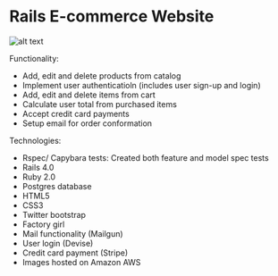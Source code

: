 Rails E-commerce Website
========================

![alt text](https://s3.amazonaws.com/Github-14/iStore-1.png "E-commerce Website - Ruby on Rails")

Functionality: 
- Add, edit and delete products from catalog
- Implement user authenticatioln (includes user sign-up and login)
- Add, edit and delete items from cart
- Calculate user total from purchased items 
- Accept credit card payments
- Setup email for order conformation

Technologies:
- Rspec/ Capybara tests: Created both feature and model spec tests
- Rails 4.0
- Ruby 2.0
- Postgres database
- HTML5
- CSS3
- Twitter bootstrap
- Factory girl
- Mail functionality (Mailgun)
- User login (Devise)
- Credit card payment (Stripe)
- Images hosted on Amazon AWS


